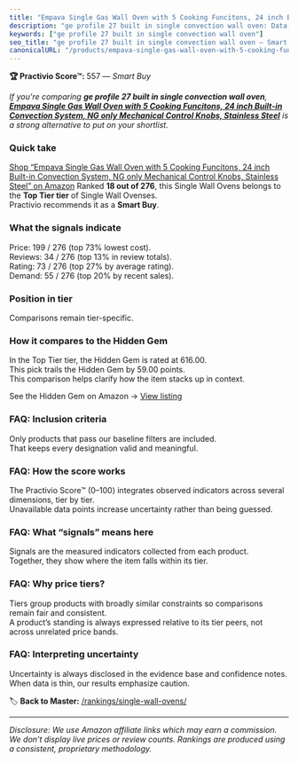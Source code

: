 ```yaml
---
title: "Empava Single Gas Wall Oven with 5 Cooking Funcitons, 24 inch Built-in Convection System, NG only Mechanical Control Knobs, Stainless Steel"
description: "ge profile 27 built in single convection wall oven: Data-driven within Top Tier ranking using the Practivio Score™. Positioned by quality, value, demand, finda…"
keywords: ["ge profile 27 built in single convection wall oven"]
seo_title: "ge profile 27 built in single convection wall oven — Smart Buy Top Tier (2025)"
canonicalURL: "/products/empava-single-gas-wall-oven-with-5-cooking-funcitons-24-inch-built-in-convection-system-ng-only-mechanical-control-knobs-stainless-steel-B0DGJZT9QN/"
---
```


**🏆 Practivio Score™:** 557 — _Smart Buy_


*If you're comparing **ge profile 27 built in single convection wall oven**, **[Empava Single Gas Wall Oven with 5 Cooking Funcitons, 24 inch Built-in Convection System, NG only Mechanical Control Knobs, Stainless Steel](https://www.amazon.com/dp/B0DGJZT9QN?tag=practivio-20)** is a strong alternative to put on your shortlist.*
### Quick take
[Shop “Empava Single Gas Wall Oven with 5 Cooking Funcitons, 24 inch Built-in Convection System, NG only Mechanical Control Knobs, Stainless Steel” on Amazon](https://www.amazon.com/dp/B0DGJZT9QN?tag=practivio-20)
Ranked **18 out of 276**, this Single Wall Ovens belongs to the **Top Tier tier** of Single Wall Ovenses.  
Practivio recommends it as a **Smart Buy**.

### What the signals indicate
Price: 199 / 276 (top 73% lowest cost).  
Reviews: 34 / 276 (top 13% in review totals).  
Rating: 73 / 276 (top 27% by average rating).  
Demand: 55 / 276 (top 20% by recent sales).

### Position in tier
Comparisons remain tier-specific.

### How it compares to the Hidden Gem
In the Top Tier tier, the Hidden Gem is rated at 616.00.  
This pick trails the Hidden Gem by 59.00 points.  
This comparison helps clarify how the item stacks up in context.  

See the Hidden Gem on Amazon → [View listing](https://www.amazon.com/dp/B00N45FU58?tag=practivio-20)

### FAQ: Inclusion criteria
Only products that pass our baseline filters are included.  
That keeps every designation valid and meaningful.

### FAQ: How the score works
The Practivio Score™ (0–100) integrates observed indicators across several dimensions, tier by tier.  
Unavailable data points increase uncertainty rather than being guessed.

### FAQ: What “signals” means here
Signals are the measured indicators collected from each product.  
Together, they show where the item falls within its tier.

### FAQ: Why price tiers?
Tiers group products with broadly similar constraints so comparisons remain fair and consistent.  
A product’s standing is always expressed relative to its tier peers, not across unrelated price bands.

### FAQ: Interpreting uncertainty
Uncertainty is always disclosed in the evidence base and confidence notes.  
When data is thin, our results emphasize caution.


🏷️ **Back to Master:** [/rankings/single-wall-ovens/](/rankings/single-wall-ovens/)

---
_Disclosure: We use Amazon affiliate links which may earn a commission. We don’t display live prices or review counts. Rankings are produced using a consistent, proprietary methodology._
